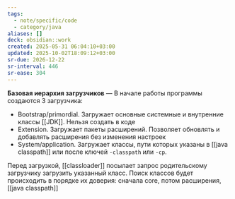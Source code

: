 ```yaml
---
tags:
  - note/specific/code
  - category/java
aliases: []
deck: obsidian::work
created: 2025-05-31 06:04:10+03:00
updated: 2025-10-02T18:09:12+03:00
sr-due: 2026-12-22
sr-interval: 446
sr-ease: 304
---
```


**Базовая иерархия загрузчиков**
—
В начале работы программы создаются 3 загрузчика:
- Bootstrap/primordial. Загружает основные системные и внутренние классы [[JDK]]. Нельзя создать в коде
- Extension. Загружает пакеты расширений. Позволяет обновлять и добавлять расширения без изменения настроек
- System/application. Загружает классы, пути которых указаны в [[java classpath]] или после ключей `-classpath` или `-cp`.

Перед загрузкой, [[classloader]] посылает запрос родительскому загрузчику загрузить указанный класс. Поиск классов будет происходить в порядке их доверия: сначала core, потом расширения, [[java classpath]]
